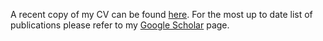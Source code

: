 A recent copy of my CV can be found [here](/files/Poorman_CV.pdf). For the most up to date list of publications please refer to my [Google Scholar](https://scholar.google.com/citations?user=_whgkpcAAAAJ&hl=en) page. 

